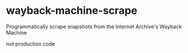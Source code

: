# wayback-machine-scrape
Programmatically scrape snapshots from the Internet Archive's Wayback Machine

not production code